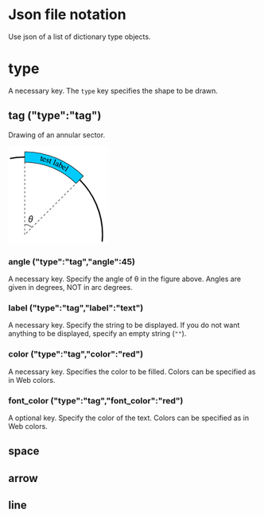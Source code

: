# Json file notation

Use json of a list of dictionary type objects.

# type  
A necessary key. The `type` key specifies the shape to be drawn.

## tag ("type":"tag")
Drawing of an annular sector.

![Example Image](/Description/images/fig1.png)

### angle ("type":"tag","angle":45)
A necessary key. Specify the angle of θ in the figure above. Angles are given in degrees, NOT in arc degrees.

### label ("type":"tag","label":"text")
A necessary key. Specify the string to be displayed. If you do not want anything to be displayed, specify an empty string (`""`).

### color ("type":"tag","color":"red")
A necessary key. Specifies the color to be filled. Colors can be specified as in Web colors.

### font_color ("type":"tag","font_color":"red")
A optional key. Specify the color of the text. Colors can be specified as in Web colors.

## space

## arrow

## line

